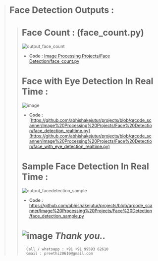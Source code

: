 > # **Face Detection Outputs :**
> > # **Face Count :** (face_count.py)
> > ![output_face_count](https://github.com/abhishakejutur/projects/assets/91953148/4b40d28c-a918-4c0e-9595-85a3e9dd20f5)
> > - **Code :**
> >  [Image Processing Projects/Face Detection/face_count.py](https://github.com/abhishakejutur/projects/blob/qrcode_scanner/Image%20Processing%20Projects/Face%20Detection/face_count.py)
> >  # **Face with Eye Detection In Real Time :**
> >  ![image](https://github.com/abhishakejutur/projects/assets/91953148/17a9151b-ceb5-45f6-919e-7fff8a8bcf58)
> >  - **Code :**
> >  [https://github.com/abhishakejutur/projects/blob/qrcode_scanner/Image%20Processing%20Projects/Face%20Detection/face_detection_realtime.py](https://github.com/abhishakejutur/projects/blob/qrcode_scanner/Image%20Processing%20Projects/Face%20Detection/face_with_eye_detection_realtime.py)
> >  # **Sample Face Detection In Real Time :**
> >  ![output_facedetection_sample](https://github.com/abhishakejutur/projects/assets/91953148/44806413-b9bc-4678-bc5d-9fa73064b622)
> >  - **Code :**
> >  https://github.com/abhishakejutur/projects/blob/qrcode_scanner/Image%20Processing%20Projects/Face%20Detection/face_detection_sample.py
> >  
> >  #
> >  # ![image](https://github.com/abhishakejutur/projects/assets/91953148/a1bc0dbe-baf3-46d9-b307-d88f1cf3903e) _**Thank you..**_ 
> >       Call / whatsapp : +91 +91 99593 62610
> >       Gmail : preethi20610@gmail.com
